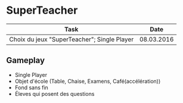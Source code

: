 # SuperTeacher

| Task                                                   |   Date     |
|--------------------------------------------------------|------------|
|Choix du jeux "SuperTeacher"; Single Player             | 08.03.2016 |


## Gameplay

- Single Player
- Objet d'école (Table, Chaise, Examens, Café(accélération))
- Fond sans fin
- Éleves qui posent des questions

